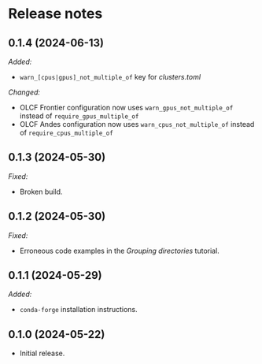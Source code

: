 # Release notes

## 0.1.4 (2024-06-13)

*Added:*

* `warn_[cpus|gpus]_not_multiple_of` key for *clusters.toml*

*Changed:*

* OLCF Frontier configuration now uses `warn_gpus_not_multiple_of` instead of `require_gpus_multiple_of`
* OLCF Andes configuration now uses `warn_cpus_not_multiple_of` instead of `require_cpus_multiple_of`

## 0.1.3 (2024-05-30)

*Fixed:*

* Broken build.

## 0.1.2 (2024-05-30)

*Fixed:*

* Erroneous code examples in the *Grouping directories* tutorial.

## 0.1.1 (2024-05-29)

*Added:*

* `conda-forge` installation instructions.

## 0.1.0 (2024-05-22)

* Initial release.
